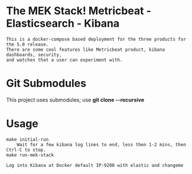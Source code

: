 # The MEK Stack!  Metricbeat - Elasticsearch - Kibana
	This is a docker-compose based deployment for the three products for the 5.0 release.  
	There are some cool features like Metricbeat product, kibana dashboards, security, 
	and watches that a user can experiment with.

# Git Submodules
This project uses submodules; use **git clone --recursive**
		
# Usage

	make initial-run
		Wait for a few kibana log lines to end, less then 1-2 mins, then Ctrl-C to stop.
	make run-mek-stack

	Log into Kibana at Docker default IP:9200 with elastic and changeme
